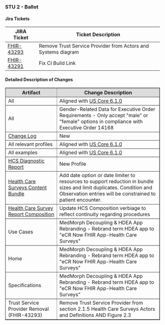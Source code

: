 ### STU 2 - Ballot

#### Jira Tickets

|JIRA Ticket|Ticket Description|
|---------|----------|
[FHIR-43293](https://jira.hl7.org/browse/FHIR-43293) | Remove Trust Service Provider from Actors and Systems diagram |
[FHIR-43291](https://jira.hl7.org/browse/FHIR-43291) | Fix CI Build Link |
<!-- <table border="1">
    <thead>
       <tr style="background-color:#DCDCDC">
            <th style="text-align: center; vertical-align: middle;">Artifact</th>
            <th style="text-align: center; vertical-align: middle;">Change Description</th>
        </tr>
    </thead> -->

#### Detailed Description of Changes

<table border="1">
    <thead>
       <tr style="background-color:#DCDCDC">
            <th style="text-align: center; vertical-align: middle;">Artifact</th>
            <th style="text-align: center; vertical-align: middle;">Change Description</th>
        </tr>
    </thead>
    <tbody>
        <tr>
            <td>All</td>
            <td>Aligned with <a href="https://hl7.org/fhir/us/core/STU6.1/index.html">US Core 6.1.0</a></td>
        </tr>
        <tr>
            <td>All</td>
            <td>Gender-Related Data for Executive Order Requirements - Only accept "male" or "female" options in compliance with Executive Order 14168</td>
        </tr>
        <tr>
            <td><a href="changelog.html">Change Log</a></td>
            <td>New</td>
        </tr>
        <tr>
            <td>All relevant profiles</td>
            <td>Aligned with <a href="https://hl7.org/fhir/us/core/STU6.1/index.html">US Core 6.1.0</td>
        </tr>
        <tr>
            <td>All examples</td>
            <td>Aligned with <a href="https://hl7.org/fhir/us/core/STU6.1/index.html">US Core 6.1.0</td>
        </tr>
        <tr>
            <td><a href="StructureDefinition-hcs-diagnosticreport.html">HCS Diagnostic Report</a></td>
            <td>New Profile</td>
        </tr>
        <tr>
            <td><a href="StructureDefinition-hcs-content-bundle.html">Health Care Surveys Content Bundle</a></td>
            <td>Add date option or date limiter to resources to support reduction in bundle sizes and limit duplicates. Condition and Observation entries will be constrained to patient encounter.</td>
        </tr>
        <tr>
            <td><a href="StructureDefinition-hcs-composition.html">Health Care Survey Report Composition</a></td>
            <td>Update HCS Composition verbiage to reflect continuity regarding procedures</td>
        </tr>
        <tr>
            <td>Use Cases</td>
            <td>MedMorph Decoupling & HDEA App Rebranding - Rebrand term HDEA app to "eCR Now FHIR App-Health Care Surveys"</td>
        </tr>
         <tr>
            <td>Home</td>
            <td>MedMorph Decoupling & HDEA App Rebranding - Rebrand term HDEA app to "eCR Now FHIR App-Health Care Surveys"</td>
        </tr>
        <tr>
            <td>Specifications</td>
            <td>MedMorph Decoupling & HDEA App Rebranding - Rebrand term HDEA app to "eCR Now FHIR App-Health Care Surveys"</td>
        </tr>
        <tr>
            <td>Trust Service Provider Removal (FHIR-43293)</td>
            <td>Remove Trust Service Provider from section 2.1.5 Health Care Surveys Actors and Definitions AND Figure 2.3</td>
        </tr>
    </tbody>
</table>